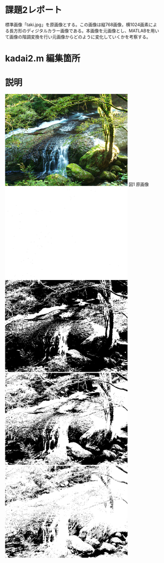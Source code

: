 # 課題2レポート
標準画像「taki.jpg」を原画像とする。この画像は縦768画像，横1024画素による長方形のディジタルカラー画像である。本画像を元画像とし、MATLABを用いて画像の階調変換を行い元画像からどのように変化していくかを考察する。

# kadai2.m 編集箇所


# 説明


<img src="https://github.com/SamuraiProject/lecture_image_processing/blob/master/images/origin/taki.jpg" width="400">  
図1 原画像

<img src="https://github.com/SamuraiProject/lecture_image_processing/blob/master/images/kadai2/taki-grayscale.png" width="400">  
<img src="https://github.com/SamuraiProject/lecture_image_processing/blob/master/images/kadai2/taki-step2.png" width="400">  
<img src="https://github.com/SamuraiProject/lecture_image_processing/blob/master/images/kadai2/taki-step4.png" width="400"> 
<img src="https://github.com/SamuraiProject/lecture_image_processing/blob/master/images/kadai2/taki-step8.png" width="400"> 
